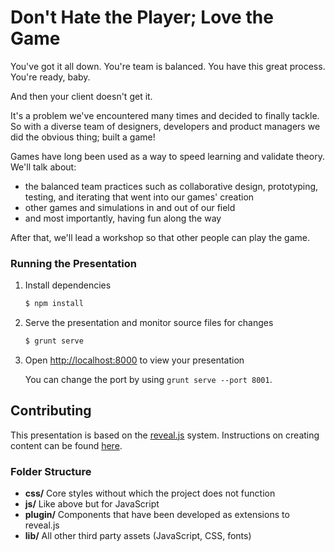 
# Don't Hate the Player; Love the Game

You've got it all down. You're team is balanced. You have this great process. You're ready, baby.

And then your client doesn't get it.

It's a problem we've encountered many times and decided to finally tackle. So with a diverse team of designers, developers and product managers we did the obvious thing; built a game!

Games have long been used as a way to speed learning and validate theory. We'll talk about:

* the balanced team practices such as collaborative design, prototyping, testing, and iterating that went into our games' creation
* other games and simulations in and out of our field
* and most importantly, having fun along the way

After that, we'll lead a workshop so that other people can play the game.

### Running the Presentation

1. Install dependencies
   ```sh
   $ npm install
   ```
1. Serve the presentation and monitor source files for changes
   ```sh
   $ grunt serve
   ```
1. Open <http://localhost:8000> to view your presentation

   You can change the port by using `grunt serve --port 8001`.

## Contributing

This presentation is based on the
[reveal.js](https://github.com/hakimel/reveal.js) system. Instructions on
creating content can be found
[here](https://github.com/hakimel/reveal.js#instructions).

### Folder Structure
- **css/** Core styles without which the project does not function
- **js/** Like above but for JavaScript
- **plugin/** Components that have been developed as extensions to reveal.js
- **lib/** All other third party assets (JavaScript, CSS, fonts)
